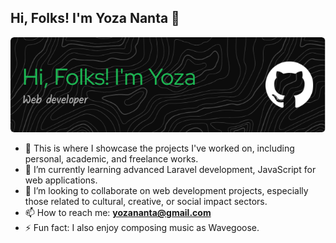 ## Hi, Folks! I'm Yoza Nanta 👋

![Header](img/github-header-image.png)
<!--
**yozananta/yozananta** is a ✨ _special_ ✨ repository because its `README.md` (this file) appears on your GitHub profile.

Here are some ideas to get you started:

- 🔭 I’m currently working on ...
- 🌱 I’m currently learning ...
- 👯 I’m looking to collaborate on ...
- 🤔 I’m looking for help with ...
- 💬 Ask me about ...
- 📫 How to reach me: ...
- 😄 Pronouns: ...
- ⚡ Fun fact: ...
-->

- 🔭 This is where I showcase the projects I've worked on, including personal, academic, and freelance works.
- 🌱 I’m currently learning advanced Laravel development, JavaScript for web applications.
- 👯 I’m looking to collaborate on web development projects, especially those related to cultural, creative, or social impact sectors.
- 📫 How to reach me: **yozananta@gmail.com**
- ⚡ Fun fact: I also enjoy composing music as Wavegoose.
